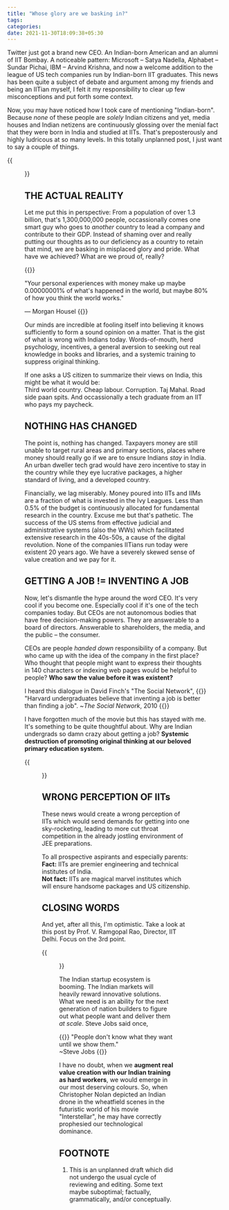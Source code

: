 ```yaml
---
title: "Whose glory are we basking in?"
tags:
categories: 
date: 2021-11-30T18:09:38+05:30
---
```


Twitter just got a brand new CEO. An Indian-born American and an alumni of IIT Bombay. A noticeable pattern: Microsoft &ndash; Satya Nadella, Alphabet &ndash; Sundar Pichai, IBM &ndash; Arvind Krishna, and now a welcome addition to the league of US tech companies run by Indian-born IIT graduates. This news has been quite a subject of debate and argument among my friends and being an IITian myself, I felt it my responsibility to clear up few misconceptions and put forth some context.  

Now, you may have noticed how I took care of mentioning "Indian-born". Because _none_ of these people are _solely_ Indian citizens and yet, media houses and Indian netizens are continuously glossing over the menial fact that they were born in India and studied at IITs. That's preposterously and highly ludricous at so many levels. In this totally unplanned post, I just want to say a couple of things. 

{{<figure src="/img/basking/3.jpeg" caption="Screengrab of Patrick Collison's tweet." width="300px">}}

## THE ACTUAL REALITY   

Let me put this in perspective: From a population of over 1.3 billion, that's 1,300,000,000 people, occassionally comes one smart guy who goes to _another_ country to lead a company and contribute to their GDP. Instead of shaming over and really putting our thoughts as to our deficiency as a country to retain that mind, we are basking in misplaced glory and pride. What have we achieved? What are we proud of, really?    

{{<bq>}}

"Your personal experiences with money make up maybe 0.00000001% of what's happened in the world, but maybe 80% of how you think the world works."   

&mdash; Morgan Housel 
{{</bq>}}

Our minds are incredible at fooling itself into believing it knows sufficiently to form a sound opinion on a matter. That is the gist of what is wrong with Indians today. Words-of-mouth, herd psychology, incentives, a general aversion to seeking out real knowledge in books and libraries, and a systemic training to suppress original thinking.  

If one asks a US citizen to summarize their views on India, this might be what it would be:    
Third world country. Cheap labour. Corruption. Taj Mahal. Road side paan spits. And occassionally a tech graduate from an IIT who pays my paycheck. 

## NOTHING HAS CHANGED   

The point is, nothing has changed. Taxpayers money are still unable to target rural areas and primary sections, places where money should really go if we are to ensure Indians _stay_ in India. An urban dweller tech grad would have zero incentive to stay in the country while they eye lucrative packages, a higher standard of living, and a developed country.   

Financially, we lag miserably. Money poured into IITs and IIMs are a fraction of what is invested in the Ivy Leagues. Less than 0.5% of the budget is continuously allocated for fundamental research in the country. Excuse me but that's pathetic. The success of the US stems from effective judicial and administrative systems (also the WWs) which facilitated extensive research in the 40s-50s, a cause of the digital revolution. None of the companies IITians run today were existent 20 years ago. We have a severely skewed sense of value creation and we pay for it.   

## GETTING A JOB != INVENTING A JOB   

Now, let's dismantle the hype around the word CEO. It's very cool if you become one. Especially cool if it's one of the tech companies today. But CEOs are not autonomous bodies that have free decision-making powers. They are answerable to a board of directors. Answerable to shareholders, the media, and the public &ndash; the consumer.   

CEOs are people _handed down_ responsibility of a company. But who came up with the idea of the company in the first place? Who thought that people might want to express their thoughts in 140 characters or indexing web pages would be helpful to people? **Who saw the value before it was existent?**

I heard this dialogue in David Finch's "The Social Network", 
{{<bq>}}
"Harvard undergraduates believe that inventing a job is better than finding a job". 
~_The Social Network_, 2010
{{</bq>}} 

I have forgotten much of the movie but this has stayed with me. It's something to be quite thoughtful about. Why are Indian undergrads so damn crazy about getting a job? **Systemic destruction of promoting original thinking at our beloved primary education system.** 

{{<figure src="/img/basking/1.jpeg" caption="Post on Linkedin." width="300px">}}

## WRONG PERCEPTION OF IITs  

These news would create a wrong perception of IITs which would send demands for getting into one sky-rocketing, leading to more cut throat competition in the already jostling environment of JEE preparations.    

To all prospective aspirants and especially parents:   
**Fact:** IITs are premier engineering and technical institutes of India.  
**Not fact:** IITs are magical marvel institutes which will ensure handsome packages and US citizenship.   

## CLOSING WORDS  

And yet, after all this, I'm optimistic. Take a look at this post by Prof. V. Ramgopal Rao, Director, IIT Delhi. Focus on the 3rd point. 

{{<figure src="/img/basking/0.jpeg" caption="Post of Director, IITD on Linkedin." width="500px">}} 

The Indian startup ecosystem is booming. The Indian markets will heavily reward innovative solutions. What we need is an ability for the next generation of nation builders to figure out what people want and deliver them _at scale_. Steve Jobs said once,  

{{<bq>}} 
"People don't know what they want until we show them."  
~Steve Jobs
{{</bq>}}

I have no doubt, when we **augment real value creation with our Indian training as hard workers**, we would emerge in our most deserving colours. So, when Christopher Nolan depicted an Indian drone in the wheatfield scenes in the futuristic world of his movie "Interstellar", he may have correctly prophesied our technological dominance. 

## FOOTNOTE   

1. This is an unplanned draft which did not undergo the usual cycle of reviewing and editing. Some text maybe suboptimal; factually, grammatically, and/or conceptually.   



